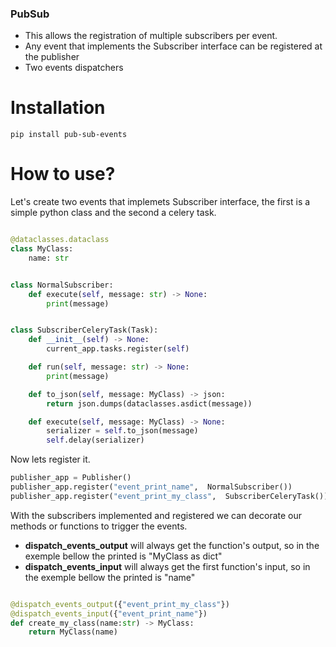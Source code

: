 ### PubSub


* This allows the registration of multiple subscribers per event.
* Any event that implements the Subscriber interface can be registered at the publisher
* Two events dispatchers

# Installation

`pip install pub-sub-events`

# How to use?

Let's create two events that implemets Subscriber interface, the first is a simple python class and the second a celery task.


```python

@dataclasses.dataclass
class MyClass:
    name: str


class NormalSubscriber:
    def execute(self, message: str) -> None:
        print(message)


class SubscriberCeleryTask(Task):
    def __init__(self) -> None:
        current_app.tasks.register(self)

    def run(self, message: str) -> None:
        print(message)

    def to_json(self, message: MyClass) -> json:
        return json.dumps(dataclasses.asdict(message))

    def execute(self, message: MyClass) -> None:
        serializer = self.to_json(message)
        self.delay(serializer)
 ```

Now lets register it.

```python
publisher_app = Publisher()
publisher_app.register("event_print_name",  NormalSubscriber())
publisher_app.register("event_print_my_class",  SubscriberCeleryTask())
```

With the subscribers implemented and registered we can decorate our methods or functions to trigger the events.

* **dispatch_events_output** will always get the function's output, so in the exemple bellow the printed is "MyClass as dict"
* **dispatch_events_input** will always get the first function's input, so in the exemple bellow the printed is "name"

```python

@dispatch_events_output({"event_print_my_class"})
@dispatch_events_input({"event_print_name"})
def create_my_class(name:str) -> MyClass:
    return MyClass(name)

```



